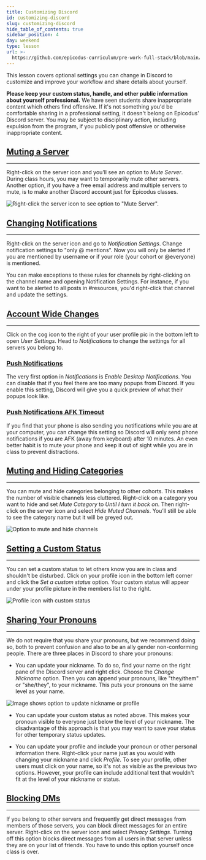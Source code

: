 ```yaml
---
title: Customizing Discord
id: customizing-discord
slug: customizing-discord
hide_table_of_contents: true
sidebar_position: 4
day: weekend
type: lesson
url: >-
  https://github.com/epicodus-curriculum/pre-work-full-stack/blob/main/0h_customizing_discord.md
---
```


This lesson covers optional settings you can change in Discord to customize and improve your workflow and share details about yourself.

**Please keep your custom status, handle, and other public information about yourself professional.** We have seen students share inappropriate content which others find offensive. If it's not something you'd be comfortable sharing in a professional setting, it doesn't belong on Epicodus' Discord server. You may be subject to disciplinary action, including expulsion from the program, if you publicly post offensive or otherwise inappropriate content.

## [Muting a Server](#muting-a-server)

---

Right-click on the server icon and you’ll see an option to _Mute Server_. During class hours, you may want to temporarily mute other servers. Another option, if you have a free email address and multiple servers to mute, is to make another Discord account just for Epicodus classes.

![Right-click the server icon to see option to "Mute Server".](https://learnhowtoprogram.s3.us-west-2.amazonaws.com/INTRO/prework/discord-mute-server.png)

## [Changing Notifications](#changing-notifications)

---

Right-click on the server icon and go to _Notification Settings_. Change notification settings to "only @ mentions". Now you will only be alerted if you are mentioned by username or if your role (your cohort or @everyone) is mentioned.

You can make exceptions to these rules for channels by right-clicking on the channel name and opening Notification Settings. For instance, if you want to be alerted to all posts in #resources, you'd right-click that channel and update the settings. 

## [Account Wide Changes](#account-wide-changes)

---

Click on the cog icon to the right of your user profile pic in the bottom left to open _User Settings_. Head to _Notifications_ to change the settings for all servers you belong to.

### [Push Notifications](#push-notifications)

The very first option in _Notifications_ is _Enable Desktop Notifications_.  You can disable that if you feel there are too many popups from Discord. If you enable this setting, Discord will give you a quick preview of what their popups look like.

### [Push Notifications AFK Timeout](#push-notifications-afk-timeout)

If you find that your phone is also sending you notifications while you are at your computer, you can change this setting so Discord will only send phone notifications if you are AFK (away from keyboard) after 10 minutes. An even better habit is to mute your phone and keep it out of sight while you are in class to prevent distractions.

## [Muting and Hiding Categories](#muting-and-hiding-categories)

---

You can mute and hide categories belonging to other cohorts. This makes the number of visible channels less cluttered. Right-click on a category you want to hide and set _Mute Category_ to _Until I turn it back on_. Then right-click on the server icon and select _Hide Muted Channels_. You’ll still be able to see the category name but it will be greyed out.

![Option to mute and hide channels](https://learnhowtoprogram.s3.us-west-2.amazonaws.com/INTRO/prework/discord-mute-categories.png)

## [Setting a Custom Status](#setting-a-custom-status)

---

You can set a custom status to let others know you are in class and shouldn't be disturbed. Click on your profile icon in the bottom left corner and click the _Set a custom status_ option. Your custom status will appear under your profile picture in the members list to the right.

![Profile icon with custom status](https://learnhowtoprogram.s3.us-west-2.amazonaws.com/INTRO/prework/discord-custom-status.png)

## [Sharing Your Pronouns](#sharing-your-pronouns)

---

We do not require that you share your pronouns, but we recommend doing so, both to prevent confusion and also to be an ally gender non-conforming people. There are three places in Discord to share your pronouns:

* You can update your nickname. To do so, find your name on the right pane of the Discord server and right click. Choose the _Change Nickname_ option. Then you can append your pronouns, like "they/them" or "she/they", to your nickname. This puts your pronouns on the same level as your name.

![Image shows option to update nickname or profile](https://learnhowtoprogram.s3.us-west-2.amazonaws.com/INTRO/prework/update-profile.png)

* You can update your custom status as noted above. This makes your pronoun visible to everyone just below the level of your nickname. The disadvantage of this approach is that you may want to save your status for other temporary status updates.

* You can update your profile and include your pronoun or other personal information there. Right-click your name just as you would with changing your nickname and click _Profile_. To see your profile, other users must click on your name, so it's not as visible as the previous two options. However, your profile can include additional text that wouldn't fit at the level of your nickname or status.

## [Blocking DMs](#blocking-dms)

---

If you belong to other servers and frequently get direct messages from members of those servers, you can block direct messages for an entire server. Right-click on the server icon and select _Privacy Settings_. Turning off this option blocks direct messages from all users in that server unless they are on your list of friends. You have to undo this option yourself once class is over.
